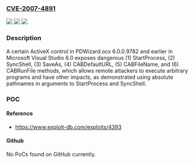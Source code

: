 ### [CVE-2007-4891](https://cve.mitre.org/cgi-bin/cvename.cgi?name=CVE-2007-4891)
![](https://img.shields.io/static/v1?label=Product&message=n%2Fa&color=blue)
![](https://img.shields.io/static/v1?label=Version&message=n%2Fa&color=blue)
![](https://img.shields.io/static/v1?label=Vulnerability&message=n%2Fa&color=brighgreen)

### Description

A certain ActiveX control in PDWizard.ocx 6.0.0.9782 and earlier in Microsoft Visual Studio 6.0 exposes dangerous (1) StartProcess, (2) SyncShell, (3) SaveAs, (4) CABDefaultURL, (5) CABFileName, and (6) CABRunFile methods, which allows remote attackers to execute arbitrary programs and have other impacts, as demonstrated using absolute pathnames in arguments to StartProcess and SyncShell.

### POC

#### Reference
- https://www.exploit-db.com/exploits/4393

#### Github
No PoCs found on GitHub currently.


